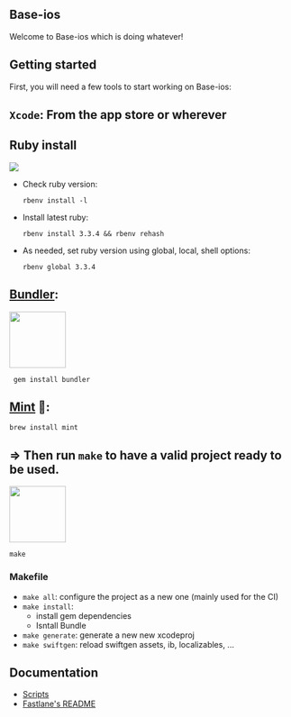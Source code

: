 
## Base-ios

Welcome to Base-ios which is doing whatever!

## Getting started

First, you will need a few tools to start working on Base-ios:

##  `Xcode`: From the app store or wherever

## Ruby install
  <img src="https://www.ruby-lang.org/images/header-ruby-logo.png">
  
- Check ruby version:
  ```
  rbenv install -l
  ```
- Install latest ruby:
  ```
  rbenv install 3.3.4 && rbenv rehash
  ```
- As needed, set ruby version using global, local, shell options:
  ```
  rbenv global 3.3.4
  ```
## [Bundler](http://bundler.io):
  <img src="http://bundler.io/images/header_transparent_bg.png" width=100>

```
 gem install bundler
  ```
 ## [Mint](https://github.com/yonaskolb/mint) 🌱:
  ```
  brew install mint
  ```

## => Then run `make` to have a valid project ready to be used.
<img src="https://developer.apple.com/assets/elements/icons/xcode-12/xcode-12-96x96_2x.png" width=100>

```
make
```

### Makefile

- `make all`: configure the project as a new one (mainly used for the CI)
- `make install`:
  - install gem dependencies
  - Isntall Bundle
- `make generate`: generate a new new xcodeproj
- `make swiftgen`: reload swiftgen assets, ib, localizables, ...

## Documentation

- [Scripts](Documentations/Scripts.md)
- [Fastlane's README](fastlane/README.md)
